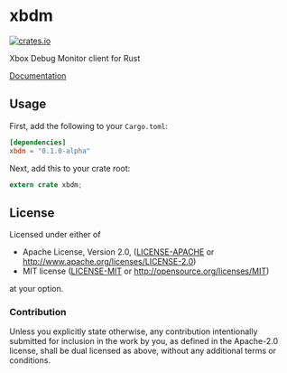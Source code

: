xbdm
====

[![crates.io](https://img.shields.io/crates/v/xbdm.svg)](https://crates.io/crates/xbdm)

Xbox Debug Monitor client for Rust

[Documentation](https://docs.rs/xbdm)

## Usage

First, add the following to your `Cargo.toml`:

```toml
[dependencies]
xbdm = "0.1.0-alpha"
```

Next, add this to your crate root:

```rust
extern crate xbdm;
```

## License

Licensed under either of

 * Apache License, Version 2.0, ([LICENSE-APACHE](LICENSE-APACHE) or
   http://www.apache.org/licenses/LICENSE-2.0)
 * MIT license ([LICENSE-MIT](LICENSE-MIT) or
   http://opensource.org/licenses/MIT)

at your option.

### Contribution

Unless you explicitly state otherwise, any contribution intentionally submitted
for inclusion in the work by you, as defined in the Apache-2.0 license, shall be
dual licensed as above, without any additional terms or conditions.
